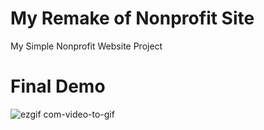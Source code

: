 # My Remake of Nonprofit Site
My Simple Nonprofit Website Project
# Final Demo
![ezgif com-video-to-gif](https://user-images.githubusercontent.com/14878818/81510528-4d928900-92e0-11ea-8cf2-2ae19434bd8a.gif)
